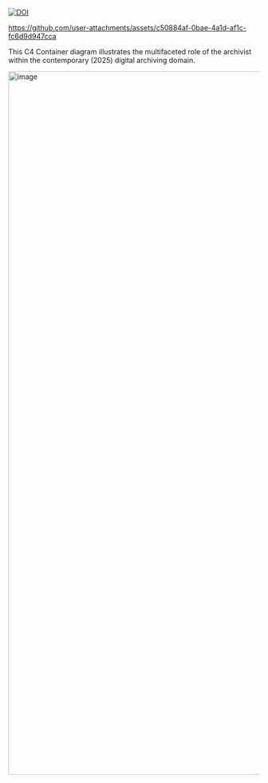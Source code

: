 [![DOI](https://zenodo.org/badge/DOI/10.5281/zenodo.15863199.svg)](https://doi.org/10.5281/zenodo.15863199)



https://github.com/user-attachments/assets/c50884af-0bae-4a1d-af1c-fc6d9d947cca



This C4 Container diagram illustrates the multifaceted role of the archivist within the contemporary (2025) digital archiving domain.

<img width="1662" height="1410" alt="image" src="https://github.com/user-attachments/assets/eb222723-9af1-4832-b38d-5e7db69e5b32" />

